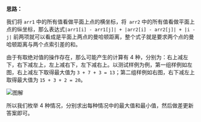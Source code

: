 **思路：**

我们将 `arr1` 中的所有值看做平面上点的横坐标，将` arr2` 中的所有值看做平面上点的纵坐标，那么表达式`|arr1[i] - arr1[j]| + |arr2[i] - arr2[j]| + |i - j|` 前两项就可以看成是平面上两点的曼哈顿距离，整个式子就是要求两个点的曼哈顿距离与两个点索引差的和。

由于有取绝对值的操作存在，那么可能产生的计算有 4 种，分别为：右上减左下，右下减左上，左上减右下，左下减右上。以测试样例为例，第一组样例如左图，右上减左下取得最大值为 `3 + 7 + 3 = 13`；第二组样例如右图，右下减左上取得最大值为 `15 + 3 + 2 = 20`。

![图解](http://qiniu.wenyuetech.cn/1131-1.png)

所以我们枚举 4 种情况，分别求出每种情况中的最大值和最小值，然后做差更新答案即可。

